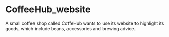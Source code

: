 # CoffeeHub_website
A small coffee shop called CoffeHub wants to use its website to highlight its goods, which include beans, accessories and brewing advice.
